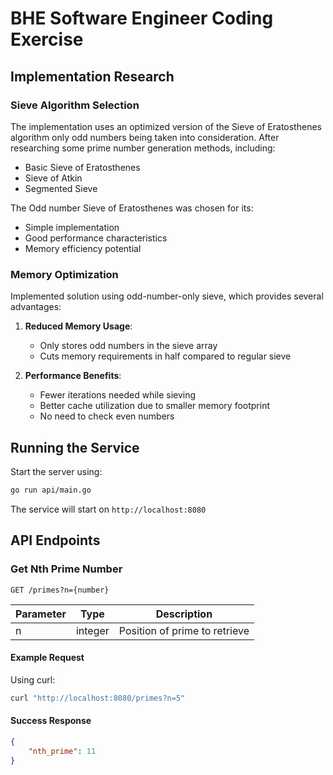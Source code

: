# BHE Software Engineer Coding Exercise

## Implementation Research

### Sieve Algorithm Selection
The implementation uses an optimized version of the Sieve of Eratosthenes algorithm only odd numbers being taken into consideration. After researching some prime number generation methods, including:

- Basic Sieve of Eratosthenes
- Sieve of Atkin
- Segmented Sieve

The Odd number Sieve of Eratosthenes was chosen for its:
- Simple implementation
- Good performance characteristics
- Memory efficiency potential

### Memory Optimization
Implemented solution using odd-number-only sieve, which provides several advantages:

1. **Reduced Memory Usage**:
   - Only stores odd numbers in the sieve array
   - Cuts memory requirements in half compared to regular sieve

2. **Performance Benefits**:
   - Fewer iterations needed while sieving
   - Better cache utilization due to smaller memory footprint
   - No need to check even numbers

## Running the Service

Start the server using:
```bash
go run api/main.go
```

The service will start on `http://localhost:8080`


## API Endpoints

### Get Nth Prime Number

```http
GET /primes?n={number}
```

| Parameter | Type    | Description                    |
|-----------|---------|--------------------------------|
| n         | integer | Position of prime to retrieve  |

#### Example Request

Using curl:
```bash
curl "http://localhost:8080/primes?n=5"
```

#### Success Response

```json
{
    "nth_prime": 11
}
```